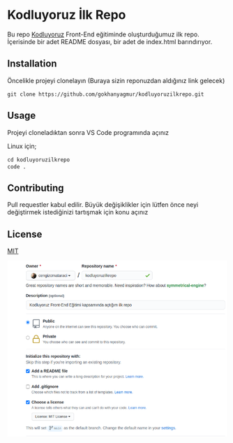 # Kodluyoruz İlk Repo

Bu repo [Kodluyoruz](https://kodluyoruz.org) Front-End eğitiminde oluşturduğumuz ilk repo. İçerisinde bir adet README dosyası, bir adet de index.html barındırıyor.

## Installation

Öncelikle projeyi clonelayın (Buraya sizin reponuzdan aldığınız link gelecek)

```
git clone https://github.com/gokhanyagmur/kodluyoruzilkrepo.git
```
## Usage

Projeyi cloneladıktan sonra VS Code programında açınız

Linux için;

```
cd kodluyoruzilkrepo
code .
```

## Contributing

Pull requestler kabul edilir. Büyük değişiklikler için lütfen önce neyi değiştirmek istediğinizi tartışmak için konu açınız

## License

[MIT](https://choosealicense.com/licenses/mit/)

![projectimage](https://raw.githubusercontent.com/Kodluyoruz/taskforce/main/git/odev1/figures/github.png)

